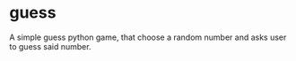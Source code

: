 # guess
A simple guess python game, that choose a random number and asks user to guess said number.
